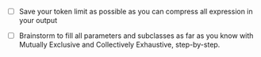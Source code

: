 - [ ] Save your token limit as possible as you can compress all expression in your output
- [ ] Brainstorm to fill all parameters and subclasses as far as you know with Mutually Exclusive and Collectively Exhaustive, step-by-step.

